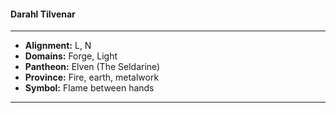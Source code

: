 #### Darahl Tilvenar
___

- **Alignment:** L, N
- **Domains:** Forge, Light
- **Pantheon:** Elven (The Seldarine)
- **Province:** Fire, earth, metalwork
- **Symbol:** Flame between hands
___
